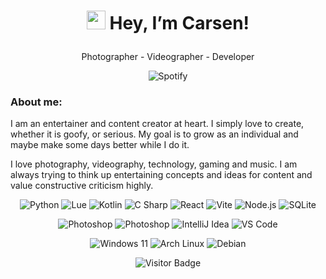 # <p align=center><img src="https://media.tenor.com/SNL9_xhZl9oAAAAi/waving-hand-joypixels.gif" width="30px"> Hey, I’m Carsen!</p>
<p align=center>Photographer - Videographer - Developer</p>
<p align="center"><img alt="Spotify" src="https://spotify-github-profile.vercel.app/api/view.svg?uid=jakjqtckwdfsyu0atzhbvdbsd&cover_image=true&theme=natemoo-re&background_color=121212&interchange=false&bar_color=53b14f&bar_color_cover=true"></p>

### About me:
I am an entertainer and content creator at heart. I simply love to create, whether it is goofy, or serious. My goal is to grow as an individual and maybe make some days better while I do it.

I love photography, videography, technology, gaming and music. I am always trying to think up entertaining concepts and ideas for content and value constructive criticism highly.


<p align=center>
  <img alt="Python" src="https://img.shields.io/badge/-Python-000000?style=flat-square&logo=Python" />
  <img alt="Lue" src="https://img.shields.io/badge/-Lua-000000?style=flat-square&logo=Lua" />
  <img alt="Kotlin" src="https://img.shields.io/badge/-Kotlin-000000?style=flat-square&logo=Kotlin" />
  <img alt="C Sharp" src="https://img.shields.io/badge/-C%20Sharp-000000?style=flat-square&logo=CSharp" />
  <img alt="React" src="https://img.shields.io/badge/-React-000000?style=flat-square&logo=React" />
  <img alt="Vite" src="https://img.shields.io/badge/-Vite-000000?style=flat-square&logo=Vite" />
  <img alt="Node.js" src="https://img.shields.io/badge/-Node.js-000000?style=flat-square&logo=Node.js" />
  <img alt="SQLite" src="https://img.shields.io/badge/-SQLite-000000?style=flat-square&logo=SQLite" />
</p>

<p align=center>
  <img alt="Photoshop" src="https://img.shields.io/badge/-Photoshop-000000?style=flat-square&logo=AdobePhotoshop" />
  <img alt="Photoshop" src="https://img.shields.io/badge/-Premiere Pro-000000?style=flat-square&logo=AdobePremierePro" />
  <img alt="IntelliJ Idea" src="https://img.shields.io/badge/-IntelliJ Idea-000000?style=flat-square&logo=IntelliJIdea" />
  <img alt="VS Code" src="https://img.shields.io/badge/-VS Code-000000?style=flat-square&logo=VisualStudioCode" />
</p>

<p align=center>
  <img alt="Windows 11" src="https://img.shields.io/badge/-Windows 11-000000?style=flat-square&logo=Windows11" />
  <img alt="Arch Linux" src="https://img.shields.io/badge/-Arch Linux-000000?style=flat-square&logo=ArchLinux" />
  <img alt="Debian" src="https://img.shields.io/badge/-Debian-000000?style=flat-square&logo=Debian" />
</p>

<p align=center><img alt="Visitor Badge" src="https://visitor-badge.glitch.me/badge?page_id=ImCarsen.visitor-badge&right_color=Grey&left_color=#000000" /></p>
